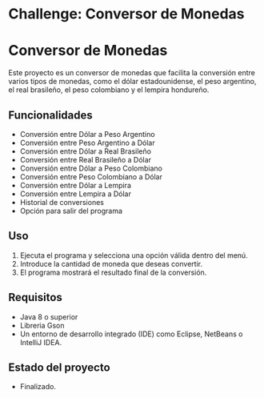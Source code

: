 # Challenge: Conversor de Monedas

# Conversor de Monedas 

Este proyecto es un conversor de monedas que facilita la conversión entre varios tipos de monedas, como el dólar estadounidense, el peso argentino, el real brasileño, el peso colombiano y el lempira hondureño.

## Funcionalidades

* Conversión entre Dólar a Peso Argentino
* Conversión entre Peso Argentino a Dólar
* Conversión entre Dólar a Real Brasileño
* Conversión entre Real Brasileño a Dólar
* Conversión entre Dólar a Peso Colombiano
* Conversión entre Peso Colombiano a Dólar
* Conversión entre Dólar a Lempira
* Conversión entre Lempira a Dólar
* Historial de conversiones
* Opción para salir del programa

## Uso

1. Ejecuta el programa y selecciona una opción válida dentro del menú.
2. Introduce la cantidad de moneda que deseas convertir.
3. El programa mostrará el resultado final de la conversión.

## Requisitos

* Java 8 o superior
* Libreria Gson
* Un entorno de desarrollo integrado (IDE) como Eclipse, NetBeans o IntelliJ IDEA.

## Estado del proyecto

* Finalizado.